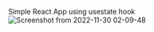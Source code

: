 Simple React App using usestate hook
![Screenshot from 2022-11-30 02-09-48](https://user-images.githubusercontent.com/54615519/204643866-cf6bc761-59a5-494e-aad9-925161f4fab9.png)
